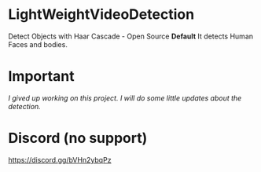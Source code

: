 # LightWeightVideoDetection
Detect Objects with Haar Cascade - Open Source
**Default** It detects Human Faces and bodies.
# Important
*I gived up working on this project. I will do some little updates about the detection.*
# Discord (no support)
https://discord.gg/bVHn2ybqPz